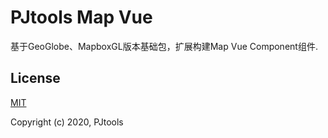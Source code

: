 # PJtools Map Vue
基于GeoGlobe、MapboxGL版本基础包，扩展构建Map Vue Component组件.

## License
[MIT](http://opensource.org/licenses/MIT)

Copyright (c) 2020, PJtools
